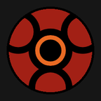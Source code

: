 <div></div>
<style>
  body {
    background: #A22015;
    display: flex;
    align-items: center;
    justify-content: center;
  }
  div {
    width: 50px;
    height: 50px;
    background: #000000;
    border-radius: 100px;
    border: 10px solid #E96A23;
    outline: 15px solid #000000;
    color: #000000;
    box-shadow: 0 85px #A22015,
                0 85px 0 15px,
                -73.5px -42.5px #A22015,
                -73.5px -42.5px 0 15px,
                73.5px -42.5px #A22015,
                73.5px -42.5px 0 15px;
  }
  div::before {
    content: "";
    position: fixed;
    top: 0;
    bottom: 0;
    left: 0;
    right: 0;
    background: radial-gradient(circle, #0000 95px, #000 95px 100px, 
                #161616 1px);
  }
</style>
